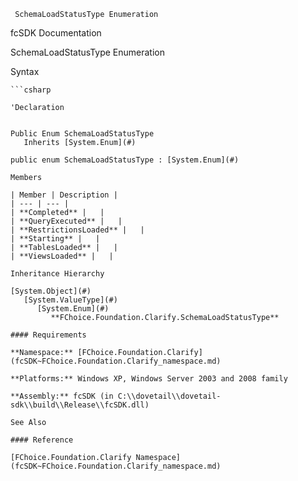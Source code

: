 ﻿     SchemaLoadStatusType Enumeration                                                         

fcSDK Documentation

SchemaLoadStatusType Enumeration

Syntax

```vbnet
```csharp

'Declaration
 

Public Enum SchemaLoadStatusType 
   Inherits [System.Enum](#)

public enum SchemaLoadStatusType : [System.Enum](#) 

Members

| Member | Description |
| --- | --- |
| **Completed** |   |
| **QueryExecuted** |   |
| **RestrictionsLoaded** |   |
| **Starting** |   |
| **TablesLoaded** |   |
| **ViewsLoaded** |   |

Inheritance Hierarchy

[System.Object](#)  
   [System.ValueType](#)  
      [System.Enum](#)  
         **FChoice.Foundation.Clarify.SchemaLoadStatusType**  

#### Requirements

**Namespace:** [FChoice.Foundation.Clarify](fcSDK~FChoice.Foundation.Clarify_namespace.md)

**Platforms:** Windows XP, Windows Server 2003 and 2008 family

**Assembly:** fcSDK (in C:\\dovetail\\dovetail-sdk\\build\\Release\\fcSDK.dll)

See Also

#### Reference

[FChoice.Foundation.Clarify Namespace](fcSDK~FChoice.Foundation.Clarify_namespace.md)